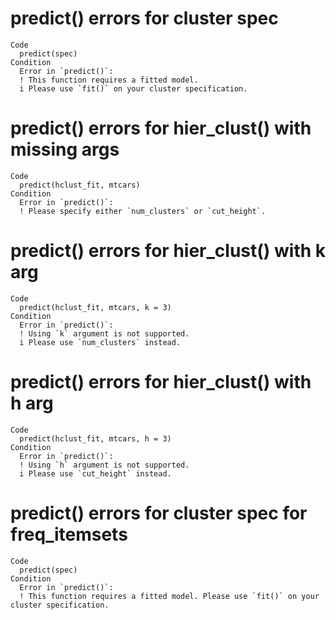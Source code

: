# predict() errors for cluster spec

    Code
      predict(spec)
    Condition
      Error in `predict()`:
      ! This function requires a fitted model.
      i Please use `fit()` on your cluster specification.

# predict() errors for hier_clust() with missing args

    Code
      predict(hclust_fit, mtcars)
    Condition
      Error in `predict()`:
      ! Please specify either `num_clusters` or `cut_height`.

# predict() errors for hier_clust() with k arg

    Code
      predict(hclust_fit, mtcars, k = 3)
    Condition
      Error in `predict()`:
      ! Using `k` argument is not supported.
      i Please use `num_clusters` instead.

# predict() errors for hier_clust() with h arg

    Code
      predict(hclust_fit, mtcars, h = 3)
    Condition
      Error in `predict()`:
      ! Using `h` argument is not supported.
      i Please use `cut_height` instead.

# predict() errors for cluster spec for freq_itemsets

    Code
      predict(spec)
    Condition
      Error in `predict()`:
      ! This function requires a fitted model. Please use `fit()` on your cluster specification.

